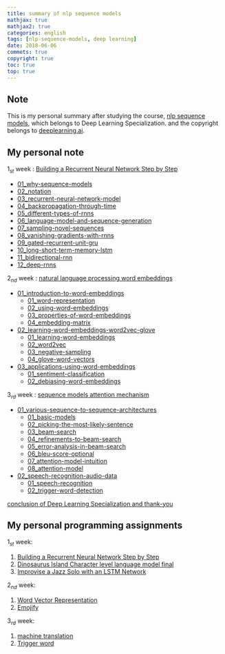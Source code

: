 ```yaml
---
title: summary of nlp sequence models
mathjax: true
mathjax2: true
categories: english
tags: [nlp-sequence-models, deep learning]
date: 2018-06-06
commets: true
copyright: true
toc: true
top: true
---
```


## Note

This is my personal summary after studying the course, [nlp sequence models](https://www.coursera.org/learn/nlp-sequence-models/), which belongs to Deep Learning Specialization. and the copyright belongs to [deeplearning.ai](https://www.deeplearning.ai/).

## My personal note

$1_{st}$ week : [Building a Recurrent Neural Network Step by Step](/2018/06/01/01_recurrent-neural-networks/)
- [01_why-sequence-models](/2018/06/01/01_recurrent-neural-networks/###01_why-sequence-models)
- [02_notation](/2018/06/01/01_recurrent-neural-networks/###02_notation)
- [03_recurrent-neural-network-model](/2018/06/01/01_recurrent-neural-networks/###03_recurrent-neural-network-model)
- [04_backpropagation-through-time](/2018/06/01/01_recurrent-neural-networks/###04_backpropagation-through-time)
- [05_different-types-of-rnns](/2018/06/01/01_recurrent-neural-networks/###05_different-types-of-rnns)
- [06_language-model-and-sequence-generation](/2018/06/01/01_recurrent-neural-networks/###06_language-model-and-sequence-generation)
- [07_sampling-novel-sequences](/2018/06/01/01_recurrent-neural-networks/###07_sampling-novel-sequences)
- [08_vanishing-gradients-with-rnns](/2018/06/01/01_recurrent-neural-networks/###08_vanishing-gradients-with-rnns)
- [09_gated-recurrent-unit-gru](/2018/06/01/01_recurrent-neural-networks/###09_gated-recurrent-unit-gru)
- [10_long-short-term-memory-lstm](/2018/06/01/01_recurrent-neural-networks/###10_long-short-term-memory-lstm)
- [11_bidirectional-rnn](/2018/06/01/01_recurrent-neural-networks/###11_bidirectional-rnn)
- [12_deep-rnns](/2018/06/01/01_recurrent-neural-networks/###12_deep-rnns)

$2_{nd}$ week : [natural language processing word embeddings](/2018/06/02/02_natural-language-processing-word-embeddings/)
- [01_introduction-to-word-embeddings](/2018/06/02/02_natural-language-processing-word-embeddings/##01_introduction-to-word-embeddings)
  - [01_word-representation](/2018/06/02/02_natural-language-processing-word-embeddings/###01_word-representation)
  - [02_using-word-embeddings](/2018/06/02/02_natural-language-processing-word-embeddings/###02_using-word-embeddings)
  - [03_properties-of-word-embeddings](/2018/06/02/02_natural-language-processing-word-embeddings/###03_properties-of-word-embeddings)
  - [04_embedding-matrix](/2018/06/02/02_natural-language-processing-word-embeddings/###04_embedding-matrix)
- [02_learning-word-embeddings-word2vec-glove](/2018/06/02/02_natural-language-processing-word-embeddings/##02_learning-word-embeddings-word2vec-glove)
  - [01_learning-word-embeddings](/2018/06/02/02_natural-language-processing-word-embeddings/###01_learning-word-embeddings)
  - [02_word2vec](/2018/06/02/02_natural-language-processing-word-embeddings/###02_word2vec)
  - [03_negative-sampling](/2018/06/02/02_natural-language-processing-word-embeddings/###03_negative-sampling)
  - [04_glove-word-vectors](/2018/06/02/02_natural-language-processing-word-embeddings/###04_glove-word-vectors)
- [03_applications-using-word-embeddings](/2018/06/02/02_natural-language-processing-word-embeddings/##03_applications-using-word-embeddings)
  - [01_sentiment-classification](/2018/06/02/02_natural-language-processing-word-embeddings/###01_sentiment-classification)
  - [02_debiasing-word-embeddings](/2018/06/02/02_natural-language-processing-word-embeddings/###02_debiasing-word-embeddings)

$3_{rd}$ week : [sequence models attention mechanism](/2018/06/03/03_sequence-models-attention-mechanism/)
- [01_various-sequence-to-sequence-architectures](/2018/06/03/03_sequence-models-attention-mechanism/##01_various-sequence-to-sequence-architectures)
  - [01_basic-models](/2018/06/03/03_sequence-models-attention-mechanism/###01_basic-models)
  - [02_picking-the-most-likely-sentence](/2018/06/03/03_sequence-models-attention-mechanism/###02_picking-the-most-likely-sentence)
  - [03_beam-search](/2018/06/03/03_sequence-models-attention-mechanism/###03_beam-search)
  - [04_refinements-to-beam-search](/2018/06/03/03_sequence-models-attention-mechanism/###04_refinements-to-beam-search)
  - [05_error-analysis-in-beam-search](/2018/06/03/03_sequence-models-attention-mechanism/###05_error-analysis-in-beam-search)
  - [06_bleu-score-optional](/2018/06/03/03_sequence-models-attention-mechanism/###06_bleu-score-optional)
  - [07_attention-model-intuition](/2018/06/03/03_sequence-models-attention-mechanism/###07_attention-model-intuition)
  - [08_attention-model](/2018/06/03/03_sequence-models-attention-mechanism/###08_attention-model)
- [02_speech-recognition-audio-data](/2018/06/03/03_sequence-models-attention-mechanism/##02_speech-recognition-audio-data)
  - [01_speech-recognition](/2018/06/03/03_sequence-models-attention-mechanism/###01_speech-recognition)
  - [02_trigger-word-detection](/2018/06/03/03_sequence-models-attention-mechanism/###02_trigger-word-detection)

[conclusion of Deep Learning Specialization and thank-you](/2018/06/03/03_sequence-models-attention-mechanism/###conclusion-and-thank-you)

## My personal programming assignments
$1_{st}$ week:
1. [Building a Recurrent Neural Network Step by Step](/2018/06/02/Building+a+Recurrent+Neural+Network+-+Step+by+Step+-+v3)
2. [Dinosaurus Island Character level language model final](/2018/06/02/Dinosaurus+Island+--+Character+level+language+model+final+-+v3/)
3. [Improvise a Jazz Solo with an LSTM Network](/2018/06/02/Improvise+a+Jazz+Solo+with+an+LSTM+Network+-+v3/)

$2_{nd}$ week:
1. [Word Vector Representation](/2018/06/03/Operations+on+word+vectors+-+v2/)
2. [Emojify](/2018/06/03/Emojify+-+v2/)


$3_{rd}$ week:
1. [machine translation](/2018/06/05/Neural+machine+translation+with+attention+-+v4/)
2. [Trigger word](/2018/06/06/Trigger%20word%20detection%20-%20v1/)
